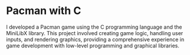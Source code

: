 # Pacman with C

I developed a Pacman game using the C programming language and the MiniLibX library. This project involved creating game logic, handling user inputs, and rendering graphics, providing a comprehensive experience in game development with low-level programming and graphical libraries.
